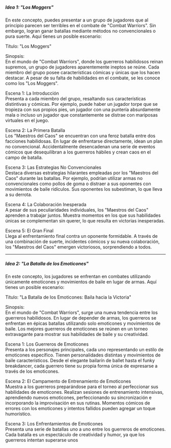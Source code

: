##### Idea 1: "Los Moggers"  
En este concepto, puedes presentar a un grupo de jugadores que al principio parecen ser terribles en el combate de "Combat Warriors". Sin embargo, logran ganar batallas mediante métodos no convencionales o pura suerte. Aquí tienes un posible escenario:

Título: "Los Moggers"

Sinopsis:  
En el mundo de "Combat Warriors", donde los guerreros habilidosos reinan supremos, un grupo de jugadores aparentemente ineptos se reúne. Cada miembro del grupo posee características cómicas y únicas que los hacen destacar. A pesar de su falta de habilidades en el combate, se les conoce como los "Los Moggers".

Escena 1: La Introducción  
Presenta a cada miembro del grupo, resaltando sus características distintivas y cómicas. Por ejemplo, puede haber un jugador torpe que se tropieza con sus propios pies, un jugador con una puntería absurdamente mala o incluso un jugador que constantemente se distrae con mariposas virtuales en el juego.

Escena 2: La Primera Batalla  
Los "Maestros del Caos" se encuentran con una feroz batalla entre dos facciones habilidosas. En lugar de enfrentarse directamente, idean un plan no convencional. Accidentalmente desencadenan una serie de eventos cómicos que desequilibran a los guerreros hábiles y crean caos en el campo de batalla.

Escena 3: Las Estrategias No Convencionales  
Destaca diversas estrategias hilarantes empleadas por los "Maestros del Caos" durante las batallas. Por ejemplo, podrían utilizar armas no convencionales como pollos de goma o distraer a sus oponentes con movimientos de baile ridículos. Sus oponentes los subestiman, lo que lleva a su derrota.

Escena 4: La Colaboración Inesperada  
A pesar de sus peculiaridades individuales, los "Maestros del Caos" aprenden a trabajar juntos. Muestra momentos en los que sus habilidades únicas se complementan sin querer, lo que resulta en victorias inesperadas.

Escena 5: El Gran Final  
Llega al enfrentamiento final contra un oponente formidable. A través de una combinación de suerte, incidentes cómicos y su nueva colaboración, los "Maestros del Caos" emergen victoriosos, sorprendiendo a todos.

---
##### Idea 2: "La Batalla de los Emoticones"  
En este concepto, los jugadores se enfrentan en combates utilizando únicamente emoticones y movimientos de baile en lugar de armas. Aquí tienes un posible escenario:

Título: "La Batalla de los Emoticones: Baila hacia la Victoria"

Sinopsis:  
En el mundo de "Combat Warriors", surge una nueva tendencia entre los guerreros habilidosos. En lugar de depender de armas, los guerreros se enfrentan en épicas batallas utilizando solo emoticones y movimientos de baile. Los mejores guerreros de emoticones se reúnen en un torneo extravagante para mostrar sus habilidades de baile y su creatividad.

Escena 1: Los Guerreros de Emoticones  
Presenta a los personajes principales, cada uno representando un estilo de emoticones específico. Tienen personalidades distintas y movimientos de baile característicos. Desde el elegante bailarín de ballet hasta el funky breakdancer, cada guerrero tiene su propia forma única de expresarse a través de los emoticones.

Escena 2: El Campamento de Entrenamiento de Emoticones  
Muestra a los guerreros preparándose para el torneo al perfeccionar sus habilidades de emoticones. Realizan sesiones de entrenamiento intensivas, aprendiendo nuevos emoticones, perfeccionando su sincronización e incorporando la improvisación en sus rutinas. Momentos cómicos de errores con los emoticones y intentos fallidos pueden agregar un toque humorístico.

Escena 3: Los Enfrentamientos de Emoticones  
Presenta una serie de batallas uno a uno entre los guerreros de emoticones. Cada batalla es un espectáculo de creatividad y humor, ya que los guerreros intentan superarse unos